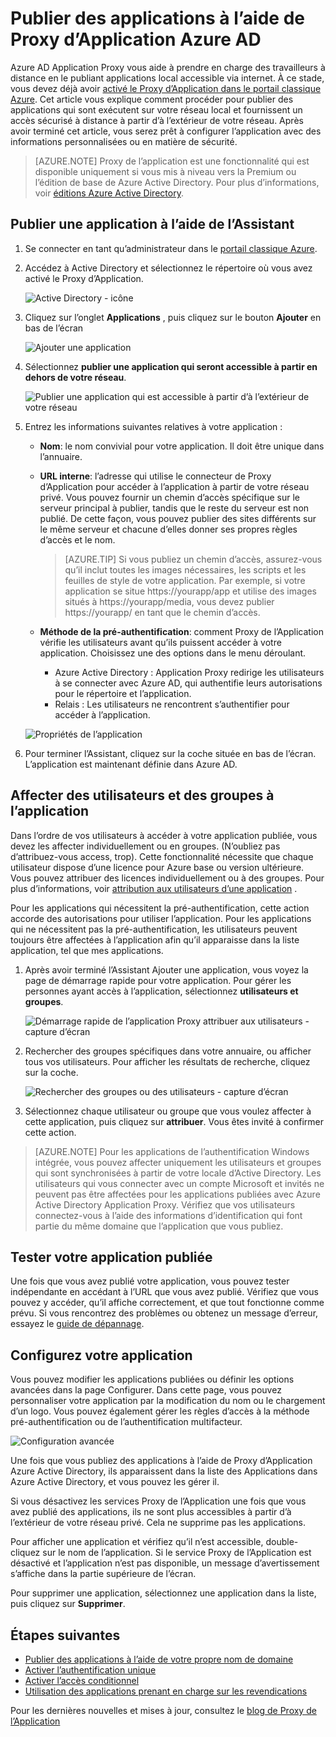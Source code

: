 <properties
    pageTitle="Publier des applications avec Proxy de l’Application Azure AD | Microsoft Azure"
    description="Publier des applications en local dans le cloud avec Azure AD Application Proxy."
    services="active-directory"
    documentationCenter=""
    authors="kgremban"
    manager="femila"
    editor=""/>

<tags
    ms.service="active-directory"
    ms.workload="identity"
    ms.tgt_pltfrm="na"
    ms.devlang="na"
    ms.topic="get-started-article"
    ms.date="07/19/2016"
    ms.author="kgremban"/>


# <a name="publish-applications-using-azure-ad-application-proxy"></a>Publier des applications à l’aide de Proxy d’Application Azure AD

Azure AD Application Proxy vous aide à prendre en charge des travailleurs à distance en le publiant applications local accessible via internet. À ce stade, vous devez déjà avoir [activé le Proxy d’Application dans le portail classique Azure](active-directory-application-proxy-enable.md). Cet article vous explique comment procéder pour publier des applications qui sont exécutent sur votre réseau local et fournissent un accès sécurisé à distance à partir d’à l’extérieur de votre réseau. Après avoir terminé cet article, vous serez prêt à configurer l’application avec des informations personnalisées ou en matière de sécurité.

> [AZURE.NOTE] Proxy de l’application est une fonctionnalité qui est disponible uniquement si vous mis à niveau vers la Premium ou l’édition de base de Azure Active Directory. Pour plus d’informations, voir [éditions Azure Active Directory](active-directory-editions.md).

## <a name="publish-an-app-using-the-wizard"></a>Publier une application à l’aide de l’Assistant

1. Se connecter en tant qu’administrateur dans le [portail classique Azure](https://manage.windowsazure.com/).
2. Accédez à Active Directory et sélectionnez le répertoire où vous avez activé le Proxy d’Application.

    ![Active Directory - icône](./media/active-directory-application-proxy-publish/ad_icon.png)

3. Cliquez sur l’onglet **Applications** , puis cliquez sur le bouton **Ajouter** en bas de l’écran

    ![Ajouter une application](./media/active-directory-application-proxy-publish/aad_appproxy_selectdirectory.png)

4. Sélectionnez **publier une application qui seront accessible à partir en dehors de votre réseau**.

    ![Publier une application qui est accessible à partir d’à l’extérieur de votre réseau](./media/active-directory-application-proxy-publish/aad_appproxy_addapp.png)

5. Entrez les informations suivantes relatives à votre application :

    - **Nom**: le nom convivial pour votre application. Il doit être unique dans l’annuaire.
    - **URL interne**: l’adresse qui utilise le connecteur de Proxy d’Application pour accéder à l’application à partir de votre réseau privé. Vous pouvez fournir un chemin d’accès spécifique sur le serveur principal à publier, tandis que le reste du serveur est non publié. De cette façon, vous pouvez publier des sites différents sur le même serveur et chacune d’elles donner ses propres règles d’accès et le nom.

        > [AZURE.TIP] Si vous publiez un chemin d’accès, assurez-vous qu’il inclut toutes les images nécessaires, les scripts et les feuilles de style de votre application. Par exemple, si votre application se situe https://yourapp/app et utilise des images situés à https://yourapp/media, vous devez publier https://yourapp/ en tant que le chemin d’accès.

    - **Méthode de la pré-authentification**: comment Proxy de l’Application vérifie les utilisateurs avant qu’ils puissent accéder à votre application. Choisissez une des options dans le menu déroulant.

        - Azure Active Directory : Application Proxy redirige les utilisateurs à se connecter avec Azure AD, qui authentifie leurs autorisations pour le répertoire et l’application.
        - Relais : Les utilisateurs ne rencontrent s’authentifier pour accéder à l’application.

    ![Propriétés de l’application](./media/active-directory-application-proxy-publish/aad_appproxy_appproperties.png)  

6. Pour terminer l’Assistant, cliquez sur la coche située en bas de l’écran. L’application est maintenant définie dans Azure AD.


## <a name="assign-users-and-groups-to-the-application"></a>Affecter des utilisateurs et des groupes à l’application

Dans l’ordre de vos utilisateurs à accéder à votre application publiée, vous devez les affecter individuellement ou en groupes. (N’oubliez pas d’attribuez-vous access, trop). Cette fonctionnalité nécessite que chaque utilisateur dispose d’une licence pour Azure base ou version ultérieure. Vous pouvez attribuer des licences individuellement ou à des groupes. Pour plus d’informations, voir [attribution aux utilisateurs d’une application](active-directory-applications-guiding-developers-assigning-users.md) . 

Pour les applications qui nécessitent la pré-authentification, cette action accorde des autorisations pour utiliser l’application. Pour les applications qui ne nécessitent pas la pré-authentification, les utilisateurs peuvent toujours être affectées à l’application afin qu’il apparaisse dans la liste application, tel que mes applications.

1. Après avoir terminé l’Assistant Ajouter une application, vous voyez la page de démarrage rapide pour votre application. Pour gérer les personnes ayant accès à l’application, sélectionnez **utilisateurs et groupes**.

    ![Démarrage rapide de l’application Proxy attribuer aux utilisateurs - capture d’écran](./media/active-directory-application-proxy-publish/aad_appproxy_usersgroups.png)

2. Rechercher des groupes spécifiques dans votre annuaire, ou afficher tous vos utilisateurs. Pour afficher les résultats de recherche, cliquez sur la coche.

    ![Rechercher des groupes ou des utilisateurs - capture d’écran](./media/active-directory-application-proxy-publish/aad_appproxy_search.png)

2. Sélectionnez chaque utilisateur ou groupe que vous voulez affecter à cette application, puis cliquez sur **attribuer**. Vous êtes invité à confirmer cette action.

> [AZURE.NOTE] Pour les applications de l’authentification Windows intégrée, vous pouvez affecter uniquement les utilisateurs et groupes qui sont synchronisées à partir de votre locale d’Active Directory. Les utilisateurs qui vous connecter avec un compte Microsoft et invités ne peuvent pas être affectées pour les applications publiées avec Azure Active Directory Application Proxy. Vérifiez que vos utilisateurs connectez-vous à l’aide des informations d’identification qui font partie du même domaine que l’application que vous publiez.

## <a name="test-your-published-application"></a>Tester votre application publiée

Une fois que vous avez publié votre application, vous pouvez tester indépendante en accédant à l’URL que vous avez publié. Vérifiez que vous pouvez y accéder, qu’il affiche correctement, et que tout fonctionne comme prévu. Si vous rencontrez des problèmes ou obtenez un message d’erreur, essayez le [guide de dépannage](active-directory-application-proxy-troubleshoot.md).

## <a name="configure-your-application"></a>Configurez votre application

Vous pouvez modifier les applications publiées ou définir les options avancées dans la page Configurer. Dans cette page, vous pouvez personnaliser votre application par la modification du nom ou le chargement d’un logo. Vous pouvez également gérer les règles d’accès à la méthode pré-authentification ou de l’authentification multifacteur.

![Configuration avancée](./media/active-directory-application-proxy-publish/aad_appproxy_configure.png)


Une fois que vous publiez des applications à l’aide de Proxy d’Application Azure Active Directory, ils apparaissent dans la liste des Applications dans Azure Active Directory, et vous pouvez les gérer il.

Si vous désactivez les services Proxy de l’Application une fois que vous avez publié des applications, ils ne sont plus accessibles à partir d’à l’extérieur de votre réseau privé. Cela ne supprime pas les applications.

Pour afficher une application et vérifiez qu’il n’est accessible, double-cliquez sur le nom de l’application. Si le service Proxy de l’Application est désactivé et l’application n’est pas disponible, un message d’avertissement s’affiche dans la partie supérieure de l’écran.

Pour supprimer une application, sélectionnez une application dans la liste, puis cliquez sur **Supprimer**.

## <a name="next-steps"></a>Étapes suivantes

- [Publier des applications à l’aide de votre propre nom de domaine](active-directory-application-proxy-custom-domains.md)
- [Activer l’authentification unique](active-directory-application-proxy-sso-using-kcd.md)
- [Activer l’accès conditionnel](active-directory-application-proxy-conditional-access.md)
- [Utilisation des applications prenant en charge sur les revendications](active-directory-application-proxy-claims-aware-apps.md)

Pour les dernières nouvelles et mises à jour, consultez le [blog de Proxy de l’Application](http://blogs.technet.com/b/applicationproxyblog/)
